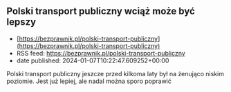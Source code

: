 ## Polski transport publiczny wciąż może być lepszy
 - [https://bezprawnik.pl/polski-transport-publiczny](https://bezprawnik.pl/polski-transport-publiczny)
 - RSS feed: https://bezprawnik.pl/polski-transport-publiczny
 - date published: 2024-01-07T10:22:47.609252+00:00

Polski transport publiczny jeszcze przed kilkoma laty był na żenująco niskim poziomie. Jest już lepiej, ale nadal można sporo poprawić

